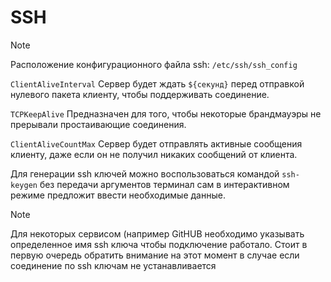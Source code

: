 # SSH

> [!NOTE]
> Расположение конфигурационного файла ssh: ``/etc/ssh/ssh_config``

`ClientAliveInterval` Сервер будет ждать `${секунд}` перед отправкой нулевого пакета клиенту, чтобы поддерживать соединение.

`TCPKeepAlive` Предназначен для того, чтобы некоторые брандмауэры не прерывали простаивающие соединения.

`ClientAliveCountMax` Сервер будет отправлять активные сообщения клиенту, даже если он не получил никаких сообщений от клиента.

Для генерации ssh ключей можно воспользоваться командой `ssh-keygen` без передачи аргументов терминал сам в интерактивном режиме предложит ввести необходимые данные.

> [!NOTE]
> Для некоторых сервисом (например GitHUB необходимо указывать определенное имя ssh ключа чтобы подключение работало. Стоит в первую очередь обратить внимание на этот момент в случае если соединение по ssh ключам не устанавливается
